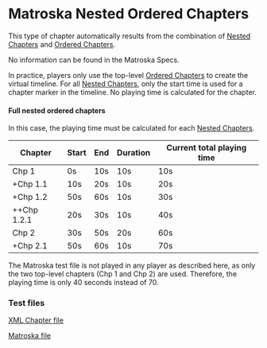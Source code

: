 # Matroska Nested Ordered Chapters
This type of chapter automatically results from the combination of [Nested Chapters](NestedChapters.md) and [Ordered Chapters](OrderedChapters.md).

No information can be found in the Matroska Specs.

In practice, players only use the top-level [Ordered Chapters](OrderedChapters.md) to create the virtual timeline. For all [Nested Chapters](NestedChapters.md), only the start time is used for a chapter marker in the timeline. No playing time is calculated for the chapter.

#### Full nested ordered chapters
In this case, the playing time must be calculated for each [Nested Chapters](NestedChapters.md).

Chapter     | Start | End  | Duration | Current total playing time
------------|-------|------|----------|---------------------------
Chp 1       | 0s    | 10s  | 10s      | 10s
+Chp 1.1    | 10s   | 20s  | 10s      | 20s
+Chp 1.2    | 50s   | 60s  | 10s      | 30s
++Chp 1.2.1 | 20s   | 30s  | 10s      | 40s
Chp 2       | 30s   | 50s  | 20s      | 60s
+Chp 2.1    | 50s   | 60s  | 10s      | 70s

The Matroska test file is not played in any player as described here, as only the two top-level chapters (Chp 1 and Chp 2) are used. Therefore, the playing time is only 40 seconds instead of 70.

### Test files
[XML Chapter file](https://github.com/hubblec4/Matroska-Playback/blob/master/files/NestedOrderedChapters/NestedOrderedChapters.xml)

[Matroska file](https://github.com/hubblec4/Matroska-Playback/blob/master/files/NestedOrderedChapters/NestedOrderedChapters.mkv)